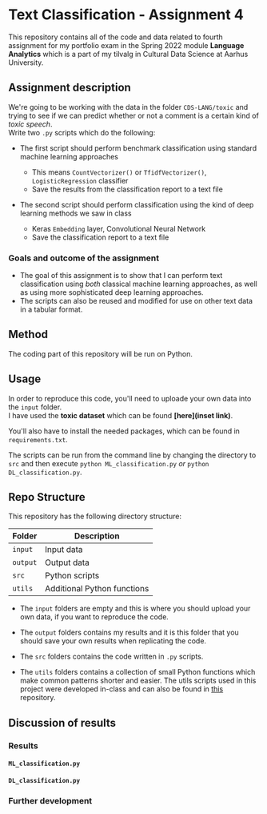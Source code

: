 # Text Classification - Assignment 4
This repository contains all of the code and data related to fourth assignment for my portfolio exam in the Spring 2022 module **Language Analytics** which is a part of my tilvalg in Cultural Data Science at Aarhus University.  


## Assignment description 
We're going to be working with the data in the folder ```CDS-LANG/toxic``` and trying to see if we can predict whether or not a comment is a certain kind of *toxic speech*.  
Write two ```.py``` scripts which do the following:

- The first script should perform benchmark classification using standard machine learning approaches
  - This means ```CountVectorizer()``` or ```TfidfVectorizer()```, ```LogisticRegression``` classifier
  - Save the results from the classification report to a text file 
  
- The second script should perform classification using the kind of deep learning methods we saw in class
  - Keras ```Embedding``` layer, Convolutional Neural Network
  - Save the classification report to a text file 

### Goals and outcome of the assignment
- The goal of this assignment is to show that I can perform text classification using *both* classical machine learning approaches, as well as using more sophisticated deep learning approaches.
- The scripts can also be reused and modified for use on other text data in a tabular format.


## Method
The coding part of this repository will be run on Python. 

## Usage
In order to reproduce this code, you'll need to uploade your own data into the ```input``` folder.   
I have used the **toxic dataset** which can be found **[here](inset link)**.  

You'll also have to install the needed packages, which can be found in ```requirements.txt```. 

The scripts can be run from the command line by changing the directory to ```src``` and then execute  ```python ML_classification.py``` *or* ```python DL_classification.py```.


## Repo Structure  
This repository has the following directory structure:  

| **Folder** | **Description** |
| ----------- | ----------- |
| ```input``` | Input data |
| ```output``` | Output data |
| ```src``` | Python scripts |
| ```utils``` | Additional Python functions |


- The ```input``` folders are empty and this is where you should upload your own data, if you want to reproduce the code.

- The ```output``` folders contains my results and it is this folder that you should save your own results when replicating the code. 

- The ```src``` folders contains the code written in ```.py``` scripts. 

- The ```utils``` folders contains a collection of small Python functions which make common patterns shorter and easier. The utils scripts used in this project were developed in-class and can also be found in [this](https://github.com/CDS-AU-DK/cds-language) repository.


## Discussion of results 
### Results 
#### ```ML_classification.py```

#### ```DL_classification.py```

### Further development
